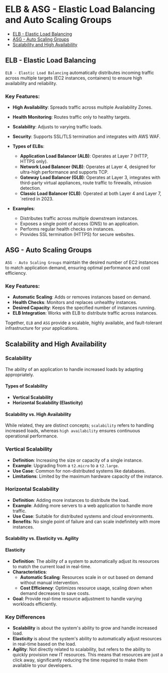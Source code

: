 # ELB & ASG - Elastic Load Balancing and Auto Scaling Groups 

<!-- TOC depthFrom:2 -->
- [ELB - Elastic Load Balancing](#elb---elastic-load-balancing)
- [ASG - Auto Scaling Groups](#asg---auto-scaling-groups)
- [Scalability and High Availability](#scalability-and-high-availability)

<!-- /TOC -->

## ELB - Elastic Load Balancing

`ELB - Elastic Load Balancing` automatically distributes incoming traffic across multiple targets (EC2 instances, containers) to ensure high availability and reliability.

### Key Features:
- **High Availability**: Spreads traffic across multiple Availability Zones.
- **Health Monitoring**: Routes traffic only to healthy targets.
- **Scalability**: Adjusts to varying traffic loads.
- **Security**: Supports SSL/TLS termination and integrates with AWS WAF.
- **Types of ELBs**:
    - **Application Load Balancer (ALB)**: Operates at Layer 7 (HTTP, HTTPS only).
    - **Network Load Balancer (NLB)**: Operates at Layer 4, designed for ultra-high performance and supports TCP.
    - **Gateway Load Balancer (GLB)**: Operates at Layer 3, integrates with third-party virtual appliances, route traffic to firewalls, intrusion detection.
    - **Classic Load Balancer (CLB)**: Operated at both Layer 4 and Layer 7, `retired in 2023.

- **Examples**:
    - Distributes traffic across multiple downstream instances.
    - Exposes a single point of access (DNS) to an application.
    - Performs regular health checks on instances.
    - Provides SSL termination (HTTPS) for secure websites.  

## ASG - Auto Scaling Groups

`ASG - Auto Scaling Groups` maintain the desired number of EC2 instances to match application demand, ensuring optimal performance and cost efficiency.

### Key Features:
- **Automatic Scaling**: Adds or removes instances based on demand.
- **Health Checks**: Monitors and replaces unhealthy instances.
- **Desired Capacity**: Keeps the specified number of instances running.
- **ELB Integration**: Works with ELB to distribute traffic across instances.

Together, `ELB` and `ASG` provide a scalable, highly available, and fault-tolerant infrastructure for your applications.


## Scalability and High Availability

### Scalability
The ability of an application to handle increased loads by adapting appropriately.

#### Types of Scalability
* **Vertical Scalability**
* **Horizontal Scalability (Elasticity)**

#### Scalability vs. High Availability
While related, they are distinct concepts; `scalability` refers to handling increased loads, whereas `high availability` ensures continuous 
operational performance.

### Vertical Scalability

* **Definition**: Increasing the size or capacity of a single instance.
* **Example**: Upgrading from a `t2.micro` to a `t2.large`.
* **Use Case**: Common for non-distributed systems like databases.
* **Limitations**: Limited by the maximum hardware capacity of the instance.

### Horizontal Scalability

* **Definition**: Adding more instances to distribute the load.
* **Example**: Adding more servers to a web application to handle more traffic.
* **Use Case**: Suitable for distributed systems and cloud environments.
* **Benefits**: No single point of failure and can scale indefinitely with more instances.


#### Scalability vs. Elasticity vs. Agility

#### Elasticity
- **Definition**: The ability of a system to automatically adjust its resources to match the current load in real-time.
- **Characteristics**:
    - **Automatic Scaling**: Resources scale in or out based on demand without manual intervention.
    - **Cost Efficiency**: Optimizes resource usage, scaling down when demand decreases to save costs.
- **Goal**: Provide real-time resource adjustment to handle varying workloads efficiently.

### Key Differences
- **Scalability** is about the system's ability to grow and handle increased load.
- **Elasticity** is about the system's ability to automatically adjust resources in real-time based on the load.
- **Agility**: Not directly related to scalability, but refers to the ability to quickly provision new IT resources. This means that resources are just a click away, significantly reducing the time required to make them available to your developers.
